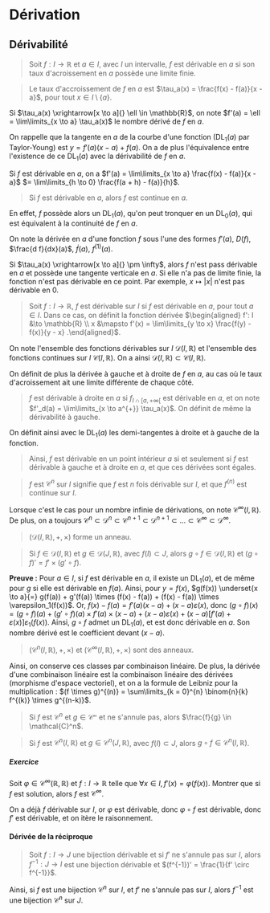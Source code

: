 # Dérivation
## Dérivabilité
> Soit $f: I \to \mathbb{R}$ et $a \in I$, avec $I$ un intervalle, $f$ est
> dérivable en $a$ si son taux d'acroissement en $a$ possède une limite finie.

> Le taux d'accroissement de $f$ en $a$ est $\tau_a(x) = \frac{f(x) - f(a)}{x - a}$,
> pour tout $x \in I \setminus \{a\}$.

Si $\tau_a(x) \xrightarrow[x \to a]{} \ell \in \mathbb{R}$, on note $f'(a) = \ell = \lim\limits_{x \to a} \tau_a(x)$
le nombre dérivé de $f$ en $a$.

On rappelle que la tangente en $a$ de la courbe d'une fonction ($\text{DL}_{1}(a)$ par
Taylor-Young) est $y = f'(a) (x - a) + f(a)$. On a de plus l'équivalence entre
l'existence de ce $\text{DL}_{1}(a)$ avec la dérivabilité de $f$ en $a$.

Si $f$ est dérivable en $a$, on a $f'(a) = \lim\limits_{x \to a} \frac{f(x) - f(a)}{x - a}$
$= \lim\limits_{h \to 0} \frac{f(a + h) - f(a)}{h}$.

> Si $f$ est dérivable en $a$, alors $f$ est continue en $a$.

En effet, $f$ possède alors un $\text{DL}_{1}(a)$, qu'on peut tronquer en un $\text{DL}_{0}(a)$,
qui est équivalent à la continuité de $f$ en $a$.

On note la dérivée en $a$ d'une fonction $f$ sous l'une des formes
$f'(a)$, $D(f)$, $\frac{d f}{dx}(a)$, $\dot{f}(a)$, $f^{(1)}(a)$.

Si $\tau_a(x) \xrightarrow[x \to a]{} \pm \infty$, alors $f$ n'est pass
dérivable en $a$ et possède une tangente verticale en $a$.
Si elle n'a pas de limite finie, la fonction n'est pas dérivable en ce point.
Par exemple, $x \mapsto |x|$ n'est pas dérivable en $0$.

> Soit $f: I \to \mathbb{R}$, $f$ est dérivable sur $I$ si $f$ est dérivable en $a$, pour tout $a \in I$.
> Dans ce cas, on définit la fonction dérivée $\begin{aligned} f': I &\to \mathbb{R} \\ x &\mapsto f'(x) = \lim\limits_{y \to x} \frac{f(y) - f(x)}{y - x} .\end{aligned}$.

On note l'ensemble des fonctions dérivables sur $I$ $\mathcal{D}(I,\mathbb{R})$
et l'ensemble des fonctions continues sur $I$ $\mathcal{C}(I, \mathbb{R})$. On
a ainsi $\mathcal{D}(I,\mathbb{R}) \subset \mathcal{C}(I,\mathbb{R})$.

On définit de plus la dérivée à gauche et à droite de $f$ en $a$, au cas où le
taux d'acroissement ait une limite différente de chaque côté.

> $f$ est dérivable à droite en $a$ si $f_{I \cap [a,+\infty[}$ est dérivable en
> $a$, et on note $f'_d(a) = \lim\limits_{x \to a^{+}} \tau_a(x)$. On définit de
> même la dérivabilité à gauche.

On définit ainsi avec le $\text{DL}_{1}(a)$ les demi-tangentes à droite et à
gauche de la fonction.

> Ainsi, $f$ est dérivable en un point intérieur $a$ si et seulement si
> $f$ est dérivable à gauche et à droite en $a$, et que ces dérivées sont égales.

> $f$ est $\mathcal{C}^n$ sur $I$ signifie que $f$ est $n$ fois dérivable sur $I$,
> et que $f^{(n)}$ est continue sur $I$.

Lorsque c'est le cas pour un nombre infinie de dérivations, on note $\mathcal{C}^{\infty}(I,\mathbb{R})$.
De plus, on a toujours $\mathcal{C}^{n} \subset \mathcal{D}^n \subset \mathcal{C}^{n+1} \subset \mathcal{D}^{n+1} \subset \ldots \subset \mathcal{C}^{\infty} \subset \mathcal{D}^{\infty}$.

> $(\mathcal{D}(I,\mathbb{R}), +, \times)$ forme un anneau.

> Si $f \in \mathcal{D}(I,\mathbb{R})$ et $g \in \mathcal{D}(J,\mathbb{R})$,
> avec $f(I) \subset J$, alors $g \circ f \in \mathcal{D}(I,\mathbb{R})$
> et $(g \circ f)' = f' \times (g' \circ f)$.

__Preuve :__ Pour $a \in I$, si $f$ est dérivable en $a$, il existe un
$\text{DL}_{1}(a)$, et de même pour $g$ si elle est dérivable en $f(a)$.
Ainsi, pour $y = f(x)$, $g(f(x)) \underset{x \to a}{=} g(f(a)) + g'(f(a)) \times (f(x) - f(a)) + (f(x) - f(a)) \times \varepsilon_1(f(x))$.
Or, $f(x) - f(a) = f'(a) (x-a) + (x - a) \varepsilon(x)$, donc
$(g \circ f)(x) = (g \circ f)(a) + (g' \circ f)(a) \times f'(a) \times (x-a) + (x-a) \varepsilon(x) + (x-a)[f'(a) + \varepsilon(x)] \varepsilon_1(f(x))$.
Ainsi, $g \circ f$ admet un $\text{DL}_{1}(a)$, et est donc dérivable en $a$.
Son nombre dérivé est le coefficient devant $(x-a)$.

> $(\mathcal{C}^{n}(I,\mathbb{R}), +, \times)$ et $(\mathcal{C}^{\infty}(I,\mathbb{R}), +, \times)$ sont des anneaux.

Ainsi, on conserve ces classes par combinaison linéaire. De plus, la dérivée
d'une combinaison linéaire est la combinaison linéaire des dérivées (morphisme
d'espace vectoriel), et on a la formule de Leibniz pour la multiplication :
$(f \times g)^{(n)} = \sum\limits_{k = 0}^{n} \binom{n}{k} f^{(k)} \times g^{(n-k)}$.

> Si $f$ est $\mathcal{C}^n$ et $g \in \mathcal{C^n}$ et ne s'annule pas, alors
> $\frac{f}{g} \in \mathcal{C}^n$.

> Si $f$ est $\mathcal{C}^n(I,\mathbb{R})$ et $g \in \mathcal{C}^n(J,\mathbb{R})$,
> avec $f(I) \subset J$, alors $g \circ f \in \mathcal{C}^n(I,\mathbb{R})$.

##### Exercice
Soit $\varphi \in \mathcal{C}^{\infty}(\mathbb{R},\mathbb{R})$ et
$f: I \to \mathbb{R}$ telle que
$\forall x \in I, f'(x) = \varphi(f(x))$. Montrer que si $f$ est solution,
alors $f$ est $\mathcal{C}^{\infty}$.

On a déjà $f$ dérivable sur $I$, or $\varphi$ est dérivable, donc $\varphi \circ f$
est dérivable, donc $f'$ est dérivable, et on itère le raisonnement.

#### Dérivée de la réciproque
> Soit $f: I \to J$ une bijection dérivable et si $f'$ ne s'annule pas sur $I$,
> alors $f^{-1}: J \to I$ est une bijection dérivable et
> $(f^{-1})' = \frac{1}{f' \circ f^{-1}}$.

Ainsi, si $f$ est une bijection $\mathcal{C}^n$ sur $I$,
et $f'$ ne s'annule pas sur $I,$ alors $f^{-1}$ est une bijection $\mathcal{C}^n$
sur $J$.
